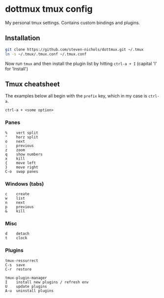 # dottmux tmux config

My personal tmux settings. Contains custom bindings and plugins.

## Installation

```bash
git clone https://github.com/steven-nichols/dottmux.git ~/.tmux
ln -s ~/.tmux/.tmux.conf ~/.tmux.conf
```

Now run `tmux` and then install the plugin list by hitting `ctrl-a + I` (capital 'I' for 'Install')

## Tmux cheatsheet

The examples below all begin with the `prefix` key, which in my case is `ctrl-a`.
```
ctrl-a + <some option>
```

### Panes
```
%    vert split
"    horz split
o    next
;    previous
z    zoom
q    show numbers
x    kill
{    move left
}    move right
C-o  swap panes
```

### Windows (tabs)
```
c    create
w    list
n    next
p    previous
&    kill
```

### Misc
```
d    detach
t    clock
```

### Plugins
```
tmux-ressurrect
C-s  save
C-r  restore 

tmux-plugin-manager
I    install new plugins / refresh env
U    update plugins
A-u  uninstall plugins
```
